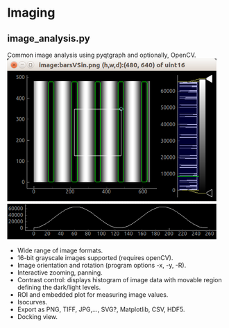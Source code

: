# Imaging
## image_analysis.py
Common image analysis using pyqtgraph and optionally, OpenCV.
![](screenShot_barsVSin.png)
- Wide range of image formats.
- 16-bit grayscale images supported (requires openCV).
- Image orientation and rotation (program options -x, -y, -R).
- Interactive zooming, panning.
- Contrast control: displays histogram of image data with movable region defining the dark/light levels.
- ROI and embedded plot for measuring image values.
- Isocurves.
- Export as PNG, TIFF, JPG,..., SVG?, Matplotlib, CSV, HDF5.
- Docking view.


